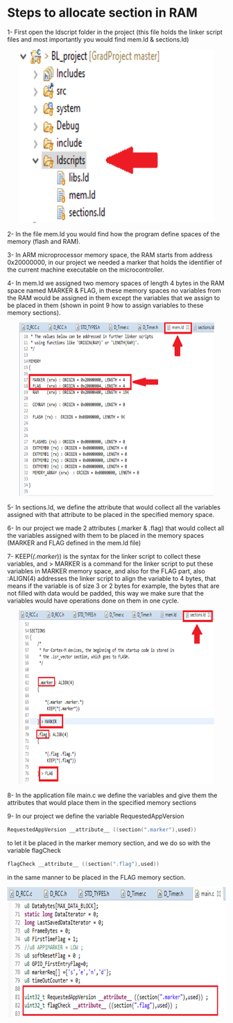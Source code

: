 # Steps to allocate section in RAM
1- First open the ldscript folder in the project (this file holds the linker script files and most importantly you would find mem.ld & sections.ld)
<p align="center">
 <kbd> <img img src="/Images/pic_4.PNG" width=450 height=400 /> </kbd>
</p>
2- In the file mem.ld you would find how the program define spaces of the memory (flash and RAM).

3- In ARM microprocessor memory space, the RAM starts from address 0x20000000, in our project we needed a marker that holds the identifier of the current machine executable on the microcontroller.

4- In mem.ld we assigned two memory spaces of length 4 bytes in the RAM space named MARKER & FLAG, in these memory spaces no variables from the RAM would be assigned in them except the variables that we assign to be placed in them (shown in point 9 how to assign variables to these memory sections).
<p align="center">
 <kbd> <img img src="/Images/pic_1.PNG" width=450 height=400 /> </kbd>
</p>
5- In sections.ld, we define the attribute that would collect all the variables assigned with that attribute to be placed in the specified memory space.

6- In our project we made 2 attributes (.marker & .flag) that would collect all the variables assigned with them to be placed in the memory spaces (MARKER and FLAG defined in the mem.ld file)

7- KEEP(*(.marker*)) is the syntax for the linker script to collect these variables, and > MARKER is a command for the linker script to put these variables in MARKER memory space, and also for the FLAG part, also :ALIGN(4) addresses the linker script to align the variable to 4 bytes, that means if the variable is of size 3 or 2 bytes for example, the bytes that are not filled with data would be padded, this way we make sure that the variables would have operations done on them in one cycle.
<p align="center">
 <kbd> <img img src="/Images/pic_2.PNG" width=450 height=400 /> </kbd>
</p>
8- In the application file main.c we define the variables and give them the attributes that would place them in the specified memory sections

9- In our project we define the variable RequestedAppVersion

```c
RequestedAppVersion __attribute__ ((section(".marker"),used)) 
```

to let it be placed in the marker memory section, and we do so with the variable flagCheck 

```c
flagCheck __attribute__ ((section(".flag"),used)) 
```

in the same manner to be placed in the FLAG memory section.
<p align="center">
 <kbd> <img img src="/Images/pic_3.PNG" width=600 height=300 /> </kbd>
</p>
